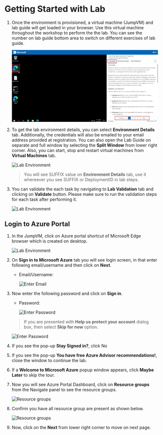 # Getting Started with Lab

1. Once the environment is provisioned, a virtual machine (JumpVM) and lab guide will get loaded in your browser. Use this virtual machine throughout the workshop to perform the the lab. You can see the number on lab guide bottom area to switch on different exercises of lab guide.

   ![](./media/cloudlab-vm-guide.png "Lab Environment")

1. To get the lab environment details, you can select **Environment Details** tab. Additionally, the credentials will also be emailed to your email address provided at registration. You can also open the Lab Guide on separate and full window by selecting the **Split Window** from lower right corner. Also, you can start, stop and restart virtual machines from **Virtual Machines** tab.

   ![](./images/cloudlabs-env-page.png "Lab Environment")
 
    > You will see SUFFIX value on **Environment Details** tab, use it whereever you see SUFFIX or DeploymentID in lab steps.

1. You can validate the each task by navigating to **Lab Validation** tab and clicking on **Validate** button. Please make sure to run the validation steps for each task after performing it. 

   ![](./images/validation.png "Lab Environment")

## Login to Azure Portal
1. In the JumpVM, click on Azure portal shortcut of Microsoft Edge browser which is created on desktop.

   ![](./images/cloudlab-vm-guide.png "Lab Environment")
   
1. On **Sign in to Microsoft Azure** tab you will see login screen, in that enter following email/username and then click on **Next**. 
   * Email/Username: <inject key="AzureAdUserEmail"></inject>
   
     ![](./images/image7.png "Enter Email")
     
1. Now enter the following password and click on **Sign in**.
   * Password: <inject key="AzureAdUserPassword"></inject>
   
     ![](./images/image8.png "Enter Password")
     
   > If you are presented with **Help us protect your account** dialog box, then select **Skip for now** option.

     ![](./images/MFA.png "Enter Password")
  
1. If you see the pop-up **Stay Signed in?**, click No

1. If you see the pop-up **You have free Azure Advisor recommendations!**, close the window to continue the lab.

1. If a **Welcome to Microsoft Azure** popup window appears, click **Maybe Later** to skip the tour.
   
1. Now you will see Azure Portal Dashboard, click on **Resource groups** from the Navigate panel to see the resource groups.

    ![](./images/select-rg.png "Resource groups")
   
1. Confirm you have all resource group are present as shown below.

    ![](./images/upimage10.png "Resource groups")
   
1. Now, click on the **Next** from lower right corner to move on next page.

